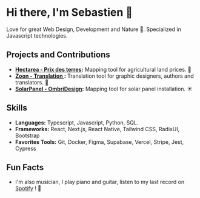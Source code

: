 # Hi there, I'm Sebastien 👋

Love for great Web Design, Development and Nature 🍃. Specialized in Javascript technologies. 

## Projects and Contributions
- **[Hectarea - Prix des terres](https://www.prix-des-terres.fr/):** Mapping tool for agricultural land prices. 🌳
- **[Zoon - Translation ](https://www.zoon.fr/):** Translation tool for graphic designers, authors and translators. 📖
- **[SolarPanel - OmbriDesign](https://www.solakvan.com/):** Mapping tool for solar panel installation. ☀️

## Skills
- **Languages:** Typescript, Javascript, Python, SQL.
- **Frameworks:** React, Next.js, React Native, Tailwind CSS, RadixUI, Bootstrap
- **Favorites Tools:** Git, Docker, Figma, Supabase, Vercel, Stripe, Jest, Cypress
  
## Fun Facts
- I'm also musician, I play piano and guitar, listen to my last record on [Spotify](https://open.spotify.com/intl-fr/artist/2dYUJzGTM4lhumakfw9HWT?si=2SYY-lRaTYCAspZriKEmgA)   ! 🎵 

